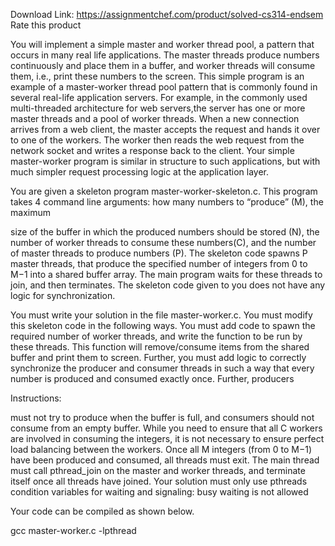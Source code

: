 Download Link: https://assignmentchef.com/product/solved-cs314-endsem
<br>
<span class="kksr-muted">Rate this product</span>

You will implement a simple master and worker thread pool, a pattern that occurs in many real life applications. The master threads produce numbers continuously and place them in a buffer, and worker threads will consume them, i.e., print these numbers to the screen. This simple program is an example of a master-worker thread pool pattern that is commonly found in several real-life application servers. For example, in the commonly used multi-threaded architecture for web servers,the server has one or more master threads and a pool of worker threads. When a new connection arrives from a web client, the master accepts the request and hands it over to one of the workers. The worker then reads the web request from the network socket and writes a response back to the client. Your simple master-worker program is similar in structure to such applications, but with much simpler request processing logic at the application layer.

You are given a skeleton program master-worker-skeleton.c. This program takes 4 command line arguments: how many numbers to “produce” (M), the maximum

size of the buffer in which the produced numbers should be stored (N), the number of worker threads to consume these numbers(C), and the number of master threads to produce numbers (P). The skeleton code spawns P master threads, that produce the specified number of integers from 0 to M−1 into a shared buffer array. The main program waits for these threads to join, and then terminates. The skeleton code given to you does not have any logic for synchronization.

You must write your solution in the file master-worker.c. You must modify this skeleton code in the following ways. You must add code to spawn the required number of worker threads, and write the function to be run by these threads. This function will remove/consume items from the shared buffer and print them to screen. Further, you must add logic to correctly synchronize the producer and consumer threads in such a way that every number is produced and consumed exactly once. Further, producers

Instructions:

must not try to produce when the buffer is full, and consumers should not consume from an empty buffer. While you need to ensure that all C workers are involved in consuming the integers, it is not necessary to ensure perfect load balancing between the workers. Once all M integers (from 0 to M−1) have been produced and consumed, all threads must exit. The main thread must call pthread_join on the master and worker threads, and terminate itself once all threads have joined. Your solution must only use pthreads condition variables for waiting and signaling: busy waiting is not allowed

Your code can be compiled as shown below.

gcc master-worker.c -lpthread
